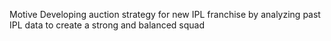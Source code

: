 Motive
Developing auction strategy for new IPL franchise by analyzing past IPL data to create a strong
and balanced squad

